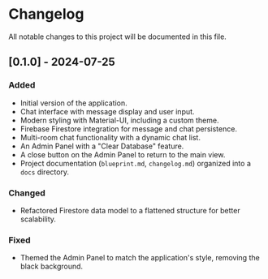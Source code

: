 # Changelog

All notable changes to this project will be documented in this file.

## [0.1.0] - 2024-07-25

### Added
- Initial version of the application.
- Chat interface with message display and user input.
- Modern styling with Material-UI, including a custom theme.
- Firebase Firestore integration for message and chat persistence.
- Multi-room chat functionality with a dynamic chat list.
- An Admin Panel with a "Clear Database" feature.
- A close button on the Admin Panel to return to the main view.
- Project documentation (`blueprint.md`, `changelog.md`) organized into a `docs` directory.

### Changed
- Refactored Firestore data model to a flattened structure for better scalability.

### Fixed
- Themed the Admin Panel to match the application's style, removing the black background.
